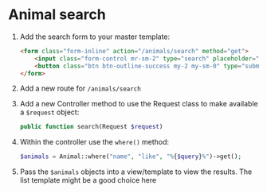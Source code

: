 # Animal search 

1. Add the search form to your master template:
    ```html
    <form class="form-inline" action="/animals/search" method="get">
        <input class="form-control mr-sm-2" type="search" placeholder="Search" aria-label="Search" name="query">
        <button class="btn btn-outline-success my-2 my-sm-0" type="submit">Search</button>
    </form>
    ```

1. Add a new route for `/animals/search`

1. Add a new Controller method to use the Request class to make available a `$request` object:
    ```php
    public function search(Request $request)
    ```

1. Within the controller use the `where()` method:
    ```php
    $animals = Animal::where("name", "like", "%{$query}%")->get();
    ```

1. Pass the `$animals` objects into a view/template to view the results. The list template might be a good choice here